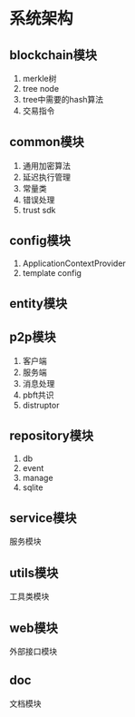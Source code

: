 # 系统架构

## blockchain模块

1. merkle树
2. tree node
3. tree中需要的hash算法
4. 交易指令

## common模块

1. 通用加密算法
2. 延迟执行管理
3. 常量类
4. 错误处理
5. trust sdk

##  config模块

1. ApplicationContextProvider
2. template config

## entity模块

## p2p模块

1. 客户端
2. 服务端
3. 消息处理
4. pbft共识
5. distruptor

## repository模块

1. db
2. event
3. manage
4. sqlite

## service模块

服务模块

## utils模块

工具类模块

## web模块

外部接口模块

## doc
文档模块 
 